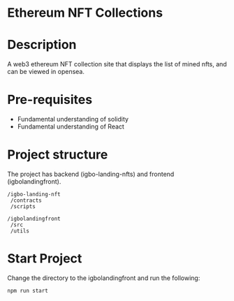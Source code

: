 # Ethereum NFT Collections

# Description

A web3 ethereum NFT collection site that displays the list of mined nfts, and can be viewed in opensea.

# Pre-requisites

- Fundamental understanding of solidity
- Fundamental understanding of React

# Project structure

The project has backend (igbo-landing-nfts) and frontend (igbolandingfront).

```
/igbo-landing-nft
 /contracts
 /scripts

/igbolandingfront
 /src
 /utils
```

# Start Project

Change the directory to the igbolandingfront and run the following:

```
npm run start
```
